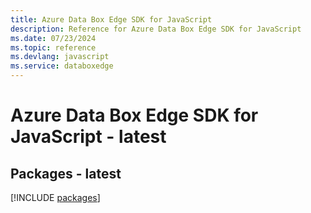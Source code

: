 ```yaml
---
title: Azure Data Box Edge SDK for JavaScript
description: Reference for Azure Data Box Edge SDK for JavaScript
ms.date: 07/23/2024
ms.topic: reference
ms.devlang: javascript
ms.service: databoxedge
---
```

# Azure Data Box Edge SDK for JavaScript - latest
## Packages - latest
[!INCLUDE [packages](data-box-edge-index.md)]